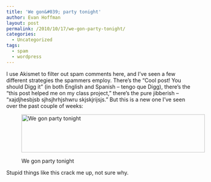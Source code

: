 ```yaml
---
title: 'We gon&#039; party tonight'
author: Evan Hoffman
layout: post
permalink: /2010/10/17/we-gon-party-tonight/
categories:
  - Uncategorized
tags:
  - spam
  - wordpress
---
```

I use Akismet to filter out spam comments here, and I&#8217;ve seen a few different strategies the spammers employ. There&#8217;s the &#8220;Cool post! You should Digg it&#8221; (in both English and Spanish &#8211; tengo que Digg), there&#8217;s the &#8220;this post helped me on my class project,&#8221; there&#8217;s the pure jibberish &#8211; &#8220;xajdjhesbjsb sjhsjhrhjshwru skjskjrijsjs.&#8221; But this is a new one I&#8217;ve seen over the past couple of weeks:<figure id="attachment_828" style="width: 485px;" class="wp-caption aligncenter">

<a href="http://evanhoffman.com/evan/wp-content/uploads/2010/10/Fullscreen-capture-10172010-115023-PM.jpg" onclick="_gaq.push(['_trackEvent', 'outbound-article', 'http://evanhoffman.com/evan/wp-content/uploads/2010/10/Fullscreen-capture-10172010-115023-PM.jpg', '']);" ><img src="http://evanhoffman.com/evan/wp-content/uploads/2010/10/Fullscreen-capture-10172010-115023-PM.jpg" alt="We gon party tonight" title="We gon party tonight" width="485" height="101" class="size-full wp-image-828" /></a><figcaption class="wp-caption-text">We gon party tonight</figcaption></figure> 

Stupid things like this crack me up, not sure why.